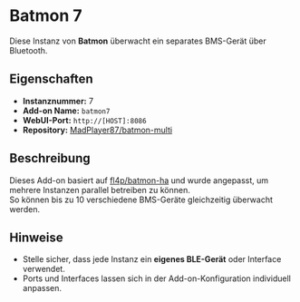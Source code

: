 # Batmon 7

Diese Instanz von **Batmon** überwacht ein separates BMS-Gerät über Bluetooth.

## Eigenschaften

- **Instanznummer:** 7
- **Add-on Name:** `batmon7`
- **WebUI-Port:** `http://[HOST]:8086`
- **Repository:** [MadPlayer87/batmon-multi](https://github.com/MadPlayer87/batmon-multi)

## Beschreibung

Dieses Add-on basiert auf [fl4p/batmon-ha](https://github.com/fl4p/batmon-ha) und wurde angepasst, um mehrere Instanzen parallel betreiben zu können.  
So können bis zu 10 verschiedene BMS-Geräte gleichzeitig überwacht werden.

## Hinweise

- Stelle sicher, dass jede Instanz ein **eigenes BLE-Gerät** oder Interface verwendet.
- Ports und Interfaces lassen sich in der Add-on-Konfiguration individuell anpassen.
